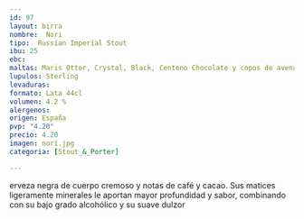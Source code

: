 ```yaml
---
id: 97
layout: birra
nombre:  Nori
tipo:  Russian Imperial Stout
ibu: 25  
ebc:
maltas: Maris Otter, Crystal, Black, Centeno Chocolate y copos de avena
lupulos: Sterling
levaduras: 
formato: Lata 44cl
volumen: 4.2 %
alergenos: 
origen: España
pvp: "4.20"
precio: 4.20
imagen: nori.jpg
categoria: [Stout_&_Porter]

---
```

erveza negra de cuerpo cremoso y notas de café y cacao. Sus matices ligeramente minerales le aportan mayor profundidad y sabor, combinando con su bajo grado alcohólico y su suave dulzor